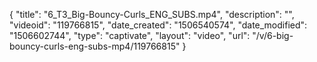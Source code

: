 {
    "title": "6_T3_Big-Bouncy-Curls_ENG_SUBS.mp4",
    "description": "",
    "videoid": "119766815",
    "date_created": "1506540574",
    "date_modified": "1506602744",
    "type": "captivate",
    "layout": "video",
    "url": "\/v\/6-big-bouncy-curls-eng-subs-mp4\/119766815"
}